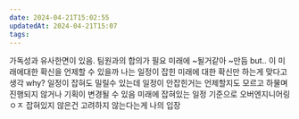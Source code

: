 ```yaml
---
date: 2024-04-21T15:02:55
updatedAt: 2024-04-21T15:07
tags: 
---
```

가독성과 유사한면이 있음. 팀원과의 합의가 필요
미래에 ~될거같아 ~만듬
but.. 이 미래에대한 확신을 언제할 수 있을까
나는 일정이 잡힌 미래에 대한 확신만 하는게 맞다고 생각
why? 일정이 잡혀도 밀릴수 있는데 일정이 안잡힌거는 언제할지도 모르고 하물며 진행되지 않거나 기획이 변경될 수 있음
미래에 잡혀있는 일정 기준으로 오버엔지니어링 ㅇㅈ
잡혀있지 않은건 고려하지 않는다는게 나의 입장